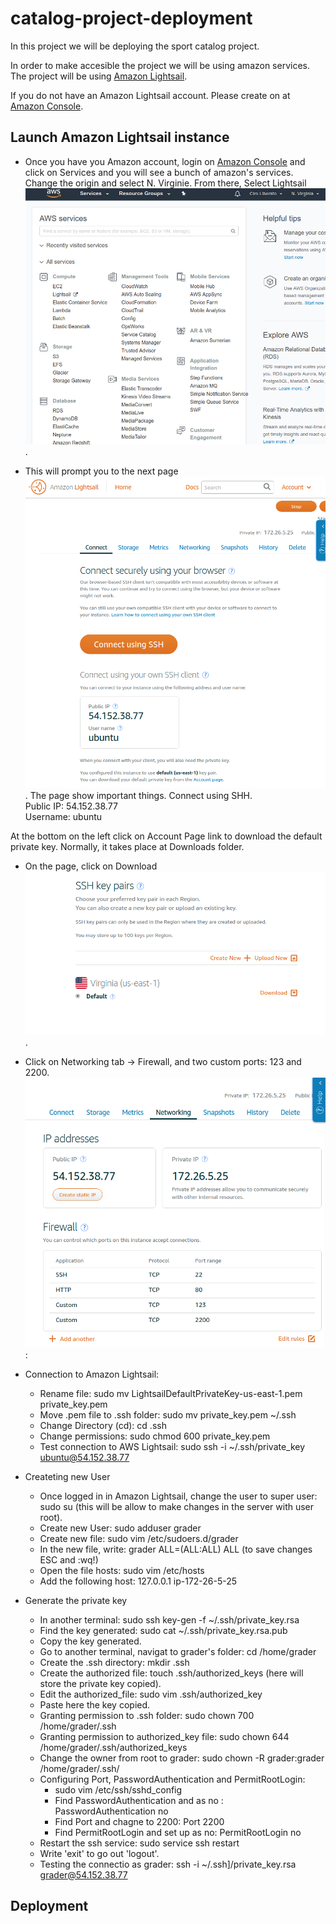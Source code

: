 # catalog-project-deployment

In this project we will be deploying the sport catalog project. 

In order to make accesible the project we will be using amazon services. The project will be using [Amazon Lightsail].

If you do not have an Amazon Lightsail account. Please create on at [Amazon Console].

## Launch Amazon Lightsail instance

* Once you have you Amazon account, login on [Amazon Console] and click on Services and you will see a bunch of amazon's services. Change the origin and select N. Virginie. From there, Select Lightsail![alt text][logo].

* This will prompt you to the next page![alt text][logo-connect-ssh].
The page show important things. 
	Connect using SHH. <br />
	Public IP: 54.152.38.77 <br />
	Username: ubuntu <br />

At the bottom on the left click on Account Page link to download the default private key. Normally, it takes place at Downloads folder.

* On the page, click on Download![alt text][ssh-key-pairs].

* Click on Networking tab -> Firewall, and two custom ports: 123 and 2200. ![alt text][custom-firewall]:

* Connection to Amazon Lightsail:
	* Rename file: sudo mv LightsailDefaultPrivateKey-us-east-1.pem private_key.pem <br />
	* Move .pem file to .ssh folder: sudo mv private_key.pem ~/.ssh <br />
	* Change Directory (cd): cd .ssh <br />
	* Change permissions: sudo chmod 600 private_key.pem <br />
	* Test connection to AWS Lightsail: sudo ssh -i ~/.ssh/private_key ubuntu@54.152.38.77 <br />

* Createting new User
	* Once logged in in Amazon Lightsail, change the user to super user: sudo su (this will be allow to make changes in the server with user root).
	* Create new User: sudo adduser grader
	* Create new file: sudo vim /etc/sudoers.d/grader
	* In the new file, write: grader ALL=(ALL:ALL) ALL (to save changes ESC and :wq!)
	* Open the file hosts: sudo vim /etc/hosts
	* Add the following host: 127.0.0.1 ip-172-26-5-25

* Generate the private key
	* In another terminal: sudo ssh key-gen -f  ~/.ssh/private_key.rsa	
	* Find the key generated: sudo cat ~/.ssh/private_key.rsa.pub
	* Copy  the key generated.
	* Go to another terminal, navigat to grader's folder: cd /home/grader
	* Create the .ssh directory: mkdir .ssh
	* Create the authorized file: touch .ssh/authorized_keys (here will store the private key copied).
	* Edit the authorized_file: sudo vim .ssh/authorized_key
	* Paste here the key copied.
	* Granting permission to .ssh folder: sudo chown 700 /home/grader/.ssh
	* Granting permission to authorized_key file: sudo chown 644 /home/grader/.ssh/authorized_keys
	* Change the owner from root to grader: sudo chown -R grader:grader /home/grader/.ssh/
	* Configuring Port, PasswordAuthentication and PermitRootLogin:
		* sudo vim /etc/ssh/sshd_config
		* Find PasswordAuthentication and as no : PasswordAuthentication no
		* Find Port and chagne to 2200: Port 2200
		* Find PermitRootLogin and set up as no: PermitRootLogin no
	* Restart the ssh service: sudo service ssh restart
	* Write 'exit' to go out 'logout'.
	* Testing the connectio as grader: ssh -i ~/.ssh]/private_key.rsa grader@54.152.38.77

















	





## Deployment





[Amazon Lightsail]:https://aws.amazon.com/lightsail/
[Amazon Console]:https://aws.amazon.com/console/
[logo]:https://github.com/zziro/catalog-project-deployment/blob/master/screenshots/aws-services.png
[logo-connect-ssh]:https://github.com/zziro/catalog-project-deployment/blob/master/screenshots/connect-ssh.png
[ssh-key-pairs]:https://github.com/zziro/catalog-project-deployment/blob/master/screenshots/ssh-key-pairs.png
[custom-firewall]:https://github.com/zziro/catalog-project-deployment/blob/master/screenshots/custom-firewall.png
[ssh-connect-ubuntu]:https://github.com/zziro/catalog-project-deployment/blob/master/screenshots/test-connect-ubuntu.png

